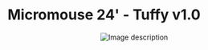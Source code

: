 # Micromouse 24' - Tuffy v1.0
<p align="center">
  <img src="https://github.com/user-attachments/assets/98cabd6f-c266-4158-8735-06349e01d073" alt="Image description"/>
</p>

